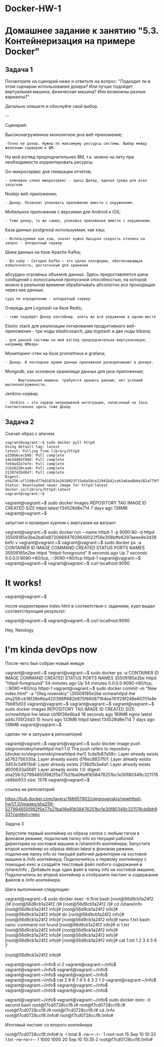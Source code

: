 # Docker-HW-1

# Домашнее задание к занятию "5.3. Контейнеризация на примере Docker"


## Задача 1

  Посмотрите на сценарий ниже и ответьте на вопрос: "Подходит ли в этом сценарии использование докера? 
Или лучше подойдет виртуальная машина, физическая машина? Или возможны разные варианты?"

Детально опишите и обоснуйте свой выбор.

--

Сценарий:

Высоконагруженное монолитное java веб-приложение;

	-Точно не докер. Нужны по максимуму рессурсы системы. Выбор между железным сервером и ВМ. 
На мой взгляд предподчительнее ВМ, т.к. можно на лету при необходимости корректировать ресурсы.


Go-микросервис для генерации отчетов;

	- ключевое слово микросервис - здесь Докер, единая среда для всех запусков


Nodejs веб-приложение;

	- Докер. Позволит упаковать приложение вместе с окружением.

Мобильное приложение c версиями для Android и iOS;

	- Тоже докер, то же самое, упаковка приложения вместе с окружением.


База данных postgresql используемая, как кэш;

	- Используемая как кэш, значит нужна бысьрая скорость отклика на запрос - аппаратный сервер

Шина данных на базе Apache Kafka;

	- Из хабр - Сегодня Kafka – это целая платформа, обеспечивающая избыточность, достаточную для хранения 
абсурдно огромных объемов данных. Здесь предоставляется шина сообщений с колоссальной пропускной способностью, 
на которой можно в реальном времени обрабатывать абсолютно все проходящие через нее данные.

	судя по определению - аппаратный сервер
	

Очередь для Logstash на базе Redis;

	- тоже подойдёт Докер контейнер. опять же всё окружение в одном месте


Elastic stack для реализации логирования продуктивного веб-приложения - три ноды elasticsearch, 
два logstash и две ноды kibana;

	- для данной системы на мой взгляд предподчительна виртуализвция, например ВМваре.

Мониторинг-стек на базе prometheus и grafana;

	- Докер. В последнее время данные приложения разварачивают в докере.

Mongodb, как основное хранилище данных для java-приложения;

		- Виртуальная машина, требуется хранить данные, нет условий высоконагружености.

Jenkins-сервер.

	- Jenkins — это сервер непрерывной интеграции, написанный на Java. Соответсвенно здесь тоже Докер

## Задача 2
Скачал образ с апачем

	vagrant@vagrant:~$ sudo docker pull httpd
	Using default tag: latest
	latest: Pulling from library/httpd
	a330b6cecb98: Pull complete
	14e3dd65f04d: Pull complete
	fe59ad2e7efe: Pull complete
	2cb26220caa8: Pull complete
	3138742bd847: Pull complete
	Digest: sha256:af1199cd77b018781e2610923f15e8a58ce22941b42ce63a6ae8b6e282af79f5
	Status: Downloaded newer image for httpd:latest
	docker.io/library/httpd:latest
	vagrant@vagrant:~$

vagrant@vagrant:~$ sudo docker images
REPOSITORY   TAG       IMAGE ID       CREATED      SIZE
httpd        latest    f34528d8e714   7 days ago   138MB
vagrant@vagrant:~$

запустил и проверил курлом с виртуалки на вагрант

vagrant@vagrant:~$ sudo docker run --name httpd-1 -p 9090:80 -d httpd
35509185e2be2bd0d872066947629649022f56e308bffe6297aeee9e3d38befc
v
vagrant@vagrant:~$
vagrant@vagrant:~$ sudo docker ps -a
CONTAINER ID   IMAGE     COMMAND              CREATED         STATUS         PORTS                                   NAMES
35509185e2be   httpd     "httpd-foreground"   8 seconds ago   Up 7 seconds   0.0.0.0:9090->80/tcp, :::9090->80/tcp   httpd-1
vagrant@vagrant:~$
vagrant@vagrant:~$
vagrant@vagrant:~$ curl localhost:9090
<html><body><h1>It works!</h1></body></html>
vagrant@vagrant:~$

после корректирвки index.html в соответствии с заданием, курл выдал соответствующий результат:

vagrant@vagrant:~$
vagrant@vagrant:~$ curl localhost:9090
<html>
        <head>
                Hey, Netology
        </head>
        <body>
                <h1>I'm kinda devOps now </h1>
        </body>
</html>


После чего был собран новый имедж


vagrant@vagrant:~$
vagrant@vagrant:~$ sudo docker ps -a
CONTAINER ID   IMAGE     COMMAND              CREATED          STATUS          PORTS                                   NAMES
35509185e2be   httpd     "httpd-foreground"   54 minutes ago   Up 54 minutes   0.0.0.0:9090->80/tcp, :::9090->80/tcp   httpd-1
vagrant@vagrant:~$ sudo docker commit -m "New index.html" -a "Oleg rovenskiy" \35509185e2be or/newhttpd-hw
sha256:cb16f36e6ba420398ff482b875f86087164ea761f29f248e60701e8e7bb85d33
vagrant@vagrant:~$
vagrant@vagrant:~$
vagrant@vagrant:~$ sudo docker images
REPOSITORY       TAG       IMAGE ID       CREATED          SIZE
or/newhttpd-hw   latest    cb16f36e6ba4   18 seconds ago   189MB
nginx            latest    ad4c705f24d3   15 hours ago     133MB
httpd            latest    f34528d8e714   7 days ago       138MB
vagrant@vagrant:~$

сделан тег и запушен в репозиторий
  
vagrant@vagrant:~$
vagrant@vagrant:~$ sudo docker image push olegrovenskiy/newhttpd-hw1:1.0
The push refers to repository [docker.io/olegrovenskiy/newhttpd-hw1]
1cda1b87a58c: Layer already exists
a5762756330a: Layer already exists
d76ec8837f01: Layer already exists
3453c54913b8: Layer already exists
2136d1b3a4af: Layer already exists
d000633a5681: Layer already exists
1.0: digest: sha256:527994655f982f5e77b21ba06e81b58476251bc1e30f80349c321178cb6bb933 size: 1578
vagrant@vagrant:~$

ссылка на репозиторий

https://hub.docker.com/layers/166657902/olegrovenskiy/newhttpd-hw1/1.0/images/sha256-527994655f982f5e77b21ba06e81b58476251bc1e30f80349c321178cb6bb933?context=repo


Задача 3

Запустите первый контейнер из образа centos c любым тэгом в фоновом режиме, подключив папку 
info из текущей рабочей директории на хостовой машине в /share/info контейнера;
Запустите второй контейнер из образа debian:latest в фоновом режиме, подключив папку 
info из текущей рабочей директории на хостовой машине в /info контейнера;
Подключитесь к первому контейнеру с помощью exec и создайте текстовый файл 
любого содержания в /share/info ;
Добавьте еще один файл в папку info на хостовой машине;
Подключитесь во второй контейнер и отобразите листинг и содержание файлов в /info контейнера.

Шаги выполнения следующие:

vagrant@vagrant:~$ sudo docker exec -ti first bash
[root@56d9cb1a24f2 /]#
[root@56d9cb1a24f2 /]#
[root@56d9cb1a24f2 /]# cd /share/info
[root@56d9cb1a24f2 info]#
[root@56d9cb1a24f2 info]#
[root@56d9cb1a24f2 info]# dir
[root@56d9cb1a24f2 info]#
[root@56d9cb1a24f2 info]#
[root@56d9cb1a24f2 info]# nano 1.txt
bash: nano: command not found
[root@56d9cb1a24f2 info]# vi 1.txt
[root@56d9cb1a24f2 info]# [root@56d9cb1a24f2 info]#
[root@56d9cb1a24f2 info]#
[root@56d9cb1a24f2 info]#
[root@56d9cb1a24f2 info]#
[root@56d9cb1a24f2 info]# cat 1.txt
1
2
3
4
5
6
7

[root@56d9cb1a24f2 info]#



vagrant@vagrant:~/info$ vi 2
vagrant@vagrant:~/info$ vagrant@vagrant:~/info$
vagrant@vagrant:~/info$
vagrant@vagrant:~/info$
vagrant@vagrant:~/info$
vagrant@vagrant:~/info$ cat 2
9
8
7
6
5
4
3
2
1
0
vagrant@vagrant:~/info$
vagrant@vagrant:~/info$
vagrant@vagrant:~/info$
vagrant@vagrant:~/info$
vagrant@vagrant:~/info$


vagrant@vagrant:~/info$
vagrant@vagrant:~/info$ sudo docker exec -ti second bash
root@f7cd0728ccf8:/#
root@f7cd0728ccf8:/#
root@f7cd0728ccf8:/#
root@f7cd0728ccf8:/# cd /info
root@f7cd0728ccf8:/info#
root@f7cd0728ccf8:/info#

Итоговый листинг со второго контейнера

root@f7cd0728ccf8:/info# ls -l
total 8
-rw-r--r-- 1 root root 15 Sep 10 10:33 1.txt
-rw-rw-r-- 1 1000 1000 20 Sep 10 10:35 2
root@f7cd0728ccf8:/info#














